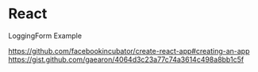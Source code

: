 # React
LoggingForm Example

https://github.com/facebookincubator/create-react-app#creating-an-app
https://gist.github.com/gaearon/4064d3c23a77c74a3614c498a8bb1c5f